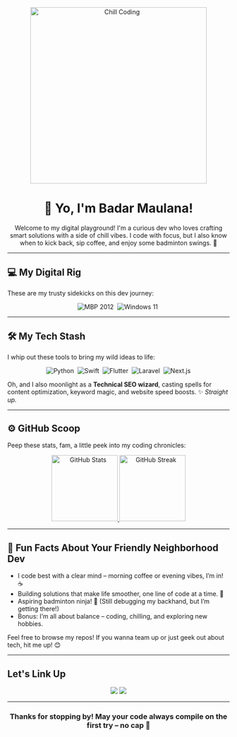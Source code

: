 <div align="center">
  <img src="https://user-images.githubusercontent.com/74038190/225813708-98b745f2-7d22-48cf-9150-083f1b00d6c9.gif" alt="Chill Coding" width="400" />
  <h1>👋 Yo, I'm Badar Maulana!</h1>
  <p>Welcome to my digital playground! I'm a curious dev who loves crafting smart solutions with a side of chill vibes. I code with focus, but I also know when to kick back, sip coffee, and enjoy some badminton swings. 🚀</p>
</div>

---

## 💻 My Digital Rig
These are my trusty sidekicks on this dev journey:

<p align="center">
  <img src="https://img.shields.io/badge/MBP_2012-05122A?style=flat&logo=apple&logoColor=88E0EF" alt="MBP 2012"/>&nbsp;
  <img src="https://img.shields.io/badge/Windows_11-05122A?style=flat&logo=windows&logoColor=88E0EF" alt="Windows 11"/>&nbsp;
</p>

---

## 🛠️ My Tech Stash
I whip out these tools to bring my wild ideas to life:

<p align="center">
  <img src="https://img.shields.io/badge/-Python-05122A?style=flat&logo=python" alt="Python" />&nbsp;
  <img src="https://img.shields.io/badge/Swift-05122A?flat&logo=swift&logoColor=D06224" alt="Swift" />&nbsp;
  <img src="https://img.shields.io/badge/Flutter-05122A?style=flat&logo=flutter&logoColor=94B3FD" alt="Flutter" />&nbsp;
  <img src="https://img.shields.io/badge/Laravel-05122A?style=flat&logo=laravel&logoColor=FF2D20" alt="Laravel" />&nbsp;
  <img src="https://img.shields.io/badge/Next.js-05122A?style=flat&logo=next.js&logoColor=FFFFFF" alt="Next.js" />
</p>

Oh, and I also moonlight as a **Technical SEO wizard**, casting spells for content optimization, keyword magic, and website speed boosts. ✨ *Straight up.*

---

## ⚙️ GitHub Scoop
Peep these stats, fam, a little peek into my coding chronicles:

<p align="center">
  <a href="https://github.com/badadarr">
    <img height="150em" src="https://github-readme-stats.vercel.app/api?username=badadarr&show_icons=true&theme=algolia&include_all_commits=true&count_private=true" alt="GitHub Stats" />
    <img height="150em" src="https://streak-stats.demolab.com/?user=badadarr" alt="GitHub Streak" />
  </a>
</p>

---

## 🌟 Fun Facts About Your Friendly Neighborhood Dev
* I code best with a clear mind – morning coffee or evening vibes, I’m in! ☕
* Building solutions that make life smoother, one line of code at a time. 🚀
* Aspiring badminton ninja! 🏸 (Still debugging my backhand, but I’m getting there!)
* Bonus: I’m all about balance – coding, chilling, and exploring new hobbies.

Feel free to browse my repos! If you wanna team up or just geek out about tech, hit me up! 😊

---

## Let's Link Up
<p align="center">
  <a href="https://linkedin.com/in/badadarrs"><img src="https://img.shields.io/badge/-LinkedIn-0077B5?style=flat&logo=Linkedin&logoColor=white"/></a>
  <a href="https://www.instagram.com/mbadarre/"><img src="https://img.shields.io/badge/-Instagram-E4405F?style=flat&logo=Instagram&logoColor=white"/></a>
</p>

---

<h3 align="center">Thanks for stopping by! May your code always compile on the first try – no cap 🚀</h3>

